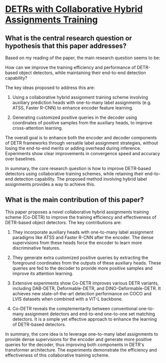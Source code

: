 # [DETRs with Collaborative Hybrid Assignments Training](https://arxiv.org/abs/2211.12860)

## What is the central research question or hypothesis that this paper addresses?

 Based on my reading of the paper, the main research question seems to be: 

How can we improve the training efficiency and performance of DETR-based object detectors, while maintaining their end-to-end detection capability?

The key ideas proposed to address this are:

1. Using a collaborative hybrid assignment training scheme involving auxiliary prediction heads with one-to-many label assignments (e.g. ATSS, Faster R-CNN) to enhance encoder feature learning. 

2. Generating customized positive queries in the decoder using coordinates of positive samples from the auxiliary heads, to improve cross-attention learning.

The overall goal is to enhance both the encoder and decoder components of DETR frameworks through versatile label assignment strategies, without losing the end-to-end merits or adding overhead during inference. Experiments show clear improvements in convergence speed and accuracy over baselines.

In summary, the core research question is how to improve DETR-based detectors using collaborative training schemes, while retaining their end-to-end detection capability. The proposed method involving hybrid label assignments provides a way to achieve this.


## What is the main contribution of this paper?

 This paper proposes a novel collaborative hybrid assignments training scheme (Co-DETR) to improve the training efficiency and effectiveness of DETR-based object detectors. The key contributions are:

1. They incorporate auxiliary heads with one-to-many label assignment paradigms like ATSS and Faster R-CNN after the encoder. The dense supervisions from these heads force the encoder to learn more discriminative features. 

2. They generate extra customized positive queries by extracting the foreground coordinates from the outputs of these auxiliary heads. These queries are fed to the decoder to provide more positive samples and improve its attention learning.

3. Extensive experiments show Co-DETR improves various DETR variants, including DAB-DETR, Deformable-DETR, and DINO-Deformable-DETR. It achieves new state-of-the-art detection performance on COCO and LVIS datasets when combined with a ViT-L backbone.

4. Co-DETR reveals the complementarity between conventional one-to-many assignment detectors and end-to-end one-to-one set matching detectors. It is a simple yet effective approach to enhance the learning of DETR-based detectors.

In summary, the core idea is to leverage one-to-many label assignments to provide dense supervisions for the encoder and generate more positive queries for the decoder, thus improving both components in DETR's transformer architecture. The experiments demonstrate the efficiency and effectiveness of this collaborative training scheme.
